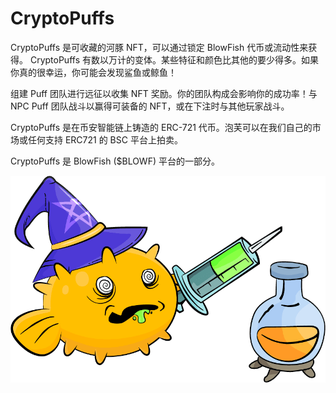 # CryptoPuffs

<p>CryptoPuffs 是可收藏的河豚 NFT，可以通过锁定 BlowFish 代币或流动性来获得。 CryptoPuffs 有数以万计的变体。某些特征和颜色比其他的要少得多。如果你真的很幸运，你可能会发现鲨鱼或鲸鱼！</p>
<p>组建 Puff 团队进行远征以收集 NFT 奖励。你的团队构成会影响你的成功率！与 NPC Puff 团队战斗以赢得可装备的 NFT，或在下注时与其他玩家战斗。</p>
<p>CryptoPuffs 是在币安智能链上铸造的 ERC-721 代币。泡芙可以在我们自己的市场或任何支持 ERC721 的 BSC 平台上拍卖。</p>
<p>CryptoPuffs 是 BlowFish ($BLOWF) 平台的一部分。</p>

![d_inject.07937332](d_inject.07937332.png)

